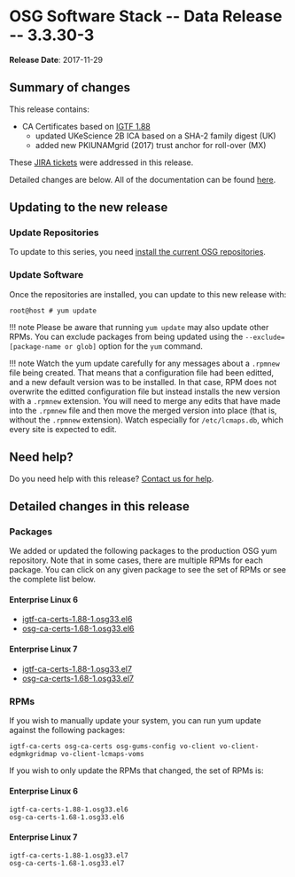 OSG Software Stack -- Data Release -- 3.3.30-3
==============================================

**Release Date**: 2017-11-29

Summary of changes
------------------

This release contains:

-   CA Certificates based on [IGTF 1.88](http://dist.eugridpma.info/distribution/igtf/current/CHANGES)
    - updated UKeScience 2B ICA based on a SHA-2 family digest (UK)
    - added new PKIUNAMgrid (2017) trust anchor for roll-over (MX)

These [JIRA tickets](https://jira.opensciencegrid.org/issues/?jql=project%20%3D%20SOFTWARE%20AND%20fixVersion%20%3D%203.3.30-3%20ORDER%20BY%20priority%20DESC%2C%20key%20DESC) were addressed in this release.

Detailed changes are below. All of the documentation can be found [here](../../).

Updating to the new release
---------------------------

### Update Repositories

To update to this series, you need [install the current OSG repositories](../../common/yum#install-osg-repositories).

### Update Software

Once the repositories are installed, you can update to this new release with:

``` console
root@host # yum update
```

!!! note
    Please be aware that running `yum update` may also update other RPMs. You can exclude packages from being updated using the `--exclude=[package-name or glob]` option for the `yum` command.

!!! note
    Watch the yum update carefully for any messages about a `.rpmnew` file being created. That means that a configuration file had been editted, and a new default version was to be installed. In that case, RPM does not overwrite the editted configuration file but instead installs the new version with a `.rpmnew` extension. You will need to merge any edits that have made into the `.rpmnew` file and then move the merged version into place (that is, without the `.rpmnew` extension). Watch especially for `/etc/lcmaps.db`, which every site is expected to edit.

Need help?
----------

Do you need help with this release? [Contact us for help](../../common/help).

Detailed changes in this release
--------------------------------

### Packages

We added or updated the following packages to the production OSG yum repository. Note that in some cases, there are multiple RPMs for each package. You can click on any given package to see the set of RPMs or see the complete list below.

#### Enterprise Linux 6

-   [igtf-ca-certs-1.88-1.osg33.el6](https://koji.chtc.wisc.edu/koji/search?match=glob&type=build&terms=igtf-ca-certs-1.88-1.osg33.el6)
-   [osg-ca-certs-1.68-1.osg33.el6](https://koji.chtc.wisc.edu/koji/search?match=glob&type=build&terms=osg-ca-certs-1.68-1.osg33.el6)

#### Enterprise Linux 7

-   [igtf-ca-certs-1.88-1.osg33.el7](https://koji.chtc.wisc.edu/koji/search?match=glob&type=build&terms=igtf-ca-certs-1.88-1.osg33.el7)
-   [osg-ca-certs-1.68-1.osg33.el7](https://koji.chtc.wisc.edu/koji/search?match=glob&type=build&terms=osg-ca-certs-1.68-1.osg33.el7)

### RPMs

If you wish to manually update your system, you can run yum update against the following packages:

    igtf-ca-certs osg-ca-certs osg-gums-config vo-client vo-client-edgmkgridmap vo-client-lcmaps-voms

If you wish to only update the RPMs that changed, the set of RPMs is:

#### Enterprise Linux 6

``` file
igtf-ca-certs-1.88-1.osg33.el6
osg-ca-certs-1.68-1.osg33.el6
```

#### Enterprise Linux 7

``` file
igtf-ca-certs-1.88-1.osg33.el7
osg-ca-certs-1.68-1.osg33.el7
```
